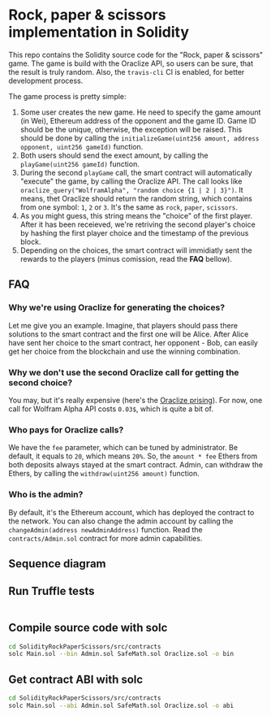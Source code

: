 # Rock, paper & scissors implementation in Solidity

This repo contains the Solidity source code for the "Rock, paper & scissors" game. The game is build with the Oraclize API, so users can be sure, that the result is truly random. Also, the `travis-cli` CI is enabled, for better development process.

The game process is pretty simple:

1. Some user creates the new game. He need to specify the game amount (in Wei), Ethereum address of the opponent and the game ID. Game ID should be the unique, otherwise, the exception will be raised. This should be done by calling the `initializeGame(uint256 amount, address opponent, uint256 gameId)` function.
2. Both users should send the exect amount, by calling the `playGame(uint256 gameId)` function.
3. During the second `playGame` call, the smart contract will automatically "execute" the game, by calling the Oraclize API. The call looks like `oraclize_query("WolframAlpha", "random choice {1 | 2 | 3}")`. It means, thet Oraclize should return the random string, which contains from one symbol: `1`, `2` or `3`. It's the same as `rock`, `paper`, `scissors`.
4. As you might guess, this string means the "choice" of the first player. After it has been receieved, we're retriving the second player's choice by hashing the first player choice and the timestamp of the previous block.
5. Depending on the choices, the smart contract will immidiatly sent the rewards to the players (minus comission, read the **FAQ** bellow).

## FAQ

### Why we're using Oraclize for generating the choices?

Let me give you an example. Imagine, that players should pass there solutions to the smart contract and the first one will be Alice. After Alice have sent her choice to the smart contract, her opponent - Bob, can easily get her choice from the blockchain and use the winning combination.

### Why we don't use the second Oraclize call for getting the second choice?

You may, but it's really expensive (here's the [Oraclize prising](http://docs.oraclize.it/#pricing-advanced-datasources-call-fee)). For now, one call for Wolfram Alpha API costs `0.03$`, which is quite a bit of.

### Who pays for Oraclize calls?

We have the `fee` parameter, which can be tuned by administrator. Be default, it equals to `20`, which means `20%`. So, the `amount * fee` Ethers from both deposits always stayed at the smart contract. Admin, can withdraw the Ethers, by calling the `withdraw(uint256 amount)` function.

### Who is the admin?

By default, it's the Ethereum account, which has deployed the contract to the network. You can also change the admin account by calling the `changeAdmin(address newAdminAddress)` function. Read the `contracts/Admin.sol` contract for more admin capabilities.

## Sequence diagram

## Run Truffle tests

```bash
```

## Compile source code with solc

```bash
cd SolidityRockPaperScissors/src/contracts
solc Main.sol --bin Admin.sol SafeMath.sol Oraclize.sol -o bin
```

## Get contract ABI with solc

```bash
cd SolidityRockPaperScissors/src/contracts
solc Main.sol --abi Admin.sol SafeMath.sol Oraclize.sol -o abi
```
